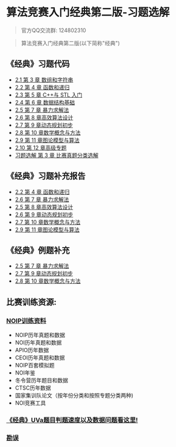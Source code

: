 # 算法竞赛入门经典第二版-习题选解

> 官方QQ交流群: 124802310

> 算法竞赛入门经典第二版(以下简称"经典")

## 《经典》习题代码

- [2.1 第 3 章 数组和字符串](ch03)
- [2.2 第 4 章 函数和递归](ch04)
- [2.3 第 5 章 C++与 STL 入门](ch05)
- [2.4 第 6 章 数据结构基础](ch06)
- [2.5 第 7 章 暴力求解法](ch07)
- [2.6 第 8 章高效算法设计](ch08)
- [2.7 第 9 章动态规划初步](ch09)
- [2.8 第 10 章数学概念与方法](ch10)
- [2.9 第 11 章图论模型与算法](ch11)
- [2.10 第 12 章高级专题](ch12)
- [习题选解 第 3 章 比赛真题分类选解](03_regional)

## 《经典》习题补充报告
- [2.2 第 4 章 函数和递归](ch04/ch04_add_keys.pdf)
- [2.6 第 7 章 暴力求解法](ch07/ch07_add_keys.md)
- [2.5 第 8 章高效算法设计](ch08/ch08_add_keys.pdf)
- [2.6 第 9 章动态规划初步](ch09/ch09_add_keys.pdf)
- [2.7 第 10 章数学概念与方法](ch10/ch10_add_keys.pdf)
- [2.9 第 11 章图论模型与算法](ch11/ch11_add_keys.pdf)

## 《经典》例题补充
- [2.5 第 7 章 暴力求解法](ch07_examples/ch07_add_examples.pdf)
- [2.7 第 9 章动态规划初步](ch09_examples/ch09_add_examples.pdf)
- [2.8 第 10 章数学概念与方法](ch10_examples/ch10_add_examples.pdf)

## 比赛训练资源:

### [NOIP训练资料](https://share.weiyun.com/d82d85cf1bac2e512e3fa34c6ddad714)
- NOIP历年真题和数据
- NOI历年真题和数据
- APIO历年数据
- CEOI历年真题和数据
- NOIP百套模拟题
- NOI年鉴
- 冬令营历年题目和数据
- CTSC历年数据
- 国家集训队论文（按年份分类和按照专题分类两种)
- NOI竞赛工具

### [《经典》UVa题目判题速度以及数据问题看这里!](misc/UVaTips.md)

### [勘误](misc/errata.md)